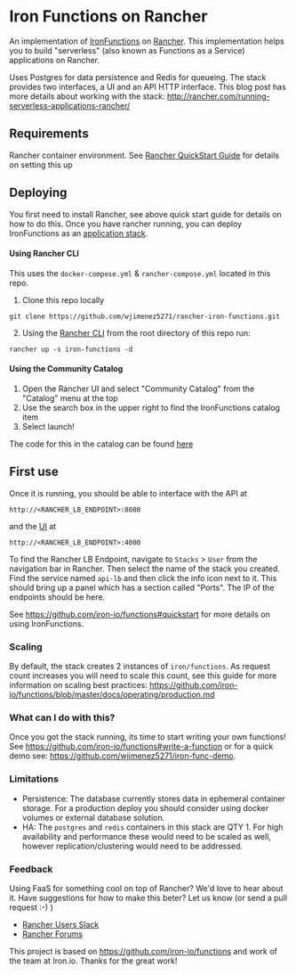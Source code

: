 # Iron Functions on Rancher
An implementation of [IronFunctions](https://github.com/iron-io/functions) on [Rancher](http://rancher.com). This implementation helps you to build "serverless" (also known as Functions as a Service) applications on Rancher.

Uses Postgres for data persistence and Redis for queueing. The stack provides two interfaces, a UI and an API HTTP interface. This blog post has more details about working with the stack: http://rancher.com/running-serverless-applications-rancher/

## Requirements
Rancher container environment. See [Rancher QuickStart Guide](http://docs.rancher.com/rancher/v1.5/en/quick-start-guide/) for details on setting this up

## Deploying

You first need to install Rancher, see above quick start guide for details on how to do this. Once you have rancher running, you can deploy IronFunctions as an [application stack](http://rancher.com/docs/rancher/v1.6/en/cattle/stacks/).

#### Using Rancher CLI
This uses the `docker-compose.yml` & `rancher-compose.yml` located in this repo.

1. Clone this repo locally

```
git clone https://github.com/wjimenez5271/rancher-iron-functions.git
```

2. Using the [Rancher CLI](https://docs.rancher.com/rancher/v1.2/en/cli/) from the root directory of this repo run:

```
rancher up -s iron-functions -d
```


#### Using the Community Catalog
1. Open the Rancher UI and select "Community Catalog" from the "Catalog" menu at the top
2. Use the search box in the upper right to find the IronFunctions catalog item
3. Select launch!

The code for this in the catalog can be found [here](https://github.com/rancher/community-catalog/tree/master/templates/iron-functions)

## First use

Once it is running, you should be able to interface with the API at

```
http://<RANCHER_LB_ENDPOINT>:8080
```

and the [UI](https://github.com/iron-io/functions-ui) at

```
http://<RANCHER_LB_ENDPOINT>:4000
```

To find the Rancher LB Endpoint, navigate to `Stacks` > `User` from the navigation bar in Rancher. Then select the name of the stack you created. Find the service named `api-lb` and then click the info icon next to it. This should bring up a panel which has a section called "Ports". The IP of the endpoints should be here.

See https://github.com/iron-io/functions#quickstart for more details on using IronFunctions.

### Scaling
By default, the stack creates 2 instances of `iron/functions`. As request count increases you will need to scale this count, see this guide for more information on scaling best practices: https://github.com/iron-io/functions/blob/master/docs/operating/production.md


### What can I do with this?
Once you got the stack running, its time to start writing your own functions! See https://github.com/iron-io/functions#write-a-function or for a quick demo see: https://github.com/wjimenez5271/iron-func-demo.

### Limitations
- Persistence: The database currently stores data in ephemeral container storage. For a production deploy you should consider using docker volumes or external database solution.
- HA: The `postgres` and `redis` containers in this stack are QTY 1. For high availability and performance these would need to be scaled as well, however replication/clustering would need to be addressed.

### Feedback

Using FaaS for something cool on top of Rancher? We'd love to hear about it. Have suggestions for how to make this beter? Let us know (or send a pull request :-) )

- [Rancher Users Slack](https://slack.rancher.io/)
- [Rancher Forums](https://forums.rancher.com/)


This project is based on https://github.com/iron-io/functions and work of the team at Iron.io. Thanks for the great work!
